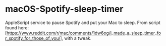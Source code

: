 # macOS-Spotify-sleep-timer

AppleScript service to pause Spotify and put your Mac to sleep. From script found here: [https://www.reddit.com/r/mac/comments/1dw6og/i_made_a_sleep_timer_for_spotify_for_those_of_you/], with a tweak.


